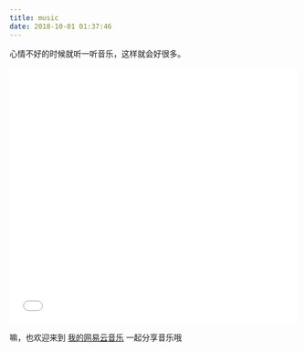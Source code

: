 ```yaml
---
title: music
date: 2018-10-01 01:37:46
---
```




心情不好的时候就听一听音乐，这样就会好很多。

<iframe frameborder="no" border="0" marginwidth="0" marginheight="0" width="100%" height=450 src="//music.163.com/outchain/player?type=0&id=30315000&auto=0&height=430"></iframe>

嘛，也欢迎来到 [我的网易云音乐](https://music.163.com/#/user/home?id=37682214) 一起分享音乐哦
